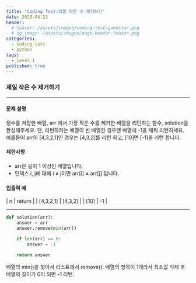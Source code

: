 ```yaml
---
title: "Coding Test:제일 작은 수 제거하기"
date: 2020-04-22
header:
  # teaser: /assets/images/coding-test/gamestar.png
  # og_image: /assets/images/page-header-teaser.png
categories:
  - coding test
  - python
tags:
  - level 1
published: true
---
```


###  제일 작은 수 제거하기

---

#### 문제 설명

정수를 저장한 배열, arr 에서 가장 작은 수를 제거한 배열을 리턴하는 함수, solution을 완성해주세요. 단, 리턴하려는 배열이 빈 배열인 경우엔 배열에 -1을 채워 리턴하세요. 예를들어 arr이 [4,3,2,1]인 경우는 [4,3,2]를 리턴 하고, [10]면 [-1]을 리턴 합니다.


#### 제한사항

- arr은 길이 1 이상인 배열입니다.
- 인덱스 i, j에 대해 i ≠ j이면 arr[i] ≠ arr[j] 입니다.

#### 입출력 예

| n |	return |
| [4,3,2,1] | [4,3,2] |
| [10] | -1 |

---

```python
def solution(arr):
    answer = arr
    answer.remove(min(arr))

    if len(arr) == 0:
        answer = -1

    return answer
```

배열의 min()을 찾아서 리스트에서 remove(). 배열의 항목이 1개라서 최소값 삭제 후 배열의 길이가 0이 되면 -1 리턴.
